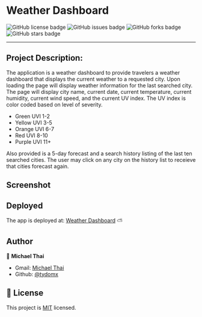 # Weather Dashboard

![GitHub license badge](https://img.shields.io/github/license/Tydomx/weather-dashboard)
![GitHub issues badge](https://img.shields.io/github/issues/Tydomx/weather-dashboard)
![GitHub forks badge](https://img.shields.io/github/forks/Tydomx/weather-dashboard)
![GitHub stars badge](https://img.shields.io/github/stars/Tydomx/weather-dashboard)

---

## Project Description: 

The application is a weather dashboard to provide travelers a weather dashboard that displays the current weather to a requested city. Upon loading the page will display weather information for the last searched city. The page will display city name, current date, current temperature, current humidity, current wind speed, and the current UV index. The UV index is color coded based on level of severity.

- Green UVI 1-2
- Yellow UVI 3-5
- Orange UVI 6-7
- Red UVI 8-10
- Purple UVI 11+

Also provided is a 5-day forecast and a search history listing of the last ten searched cities. The user may click on any city on the history list to receieve that cities forecast again.

## Screenshot


## Deployed
The app is deployed at: [Weather Dashboard](https://tydomx.github.io/weather-dashboard/) ⛅️

## Author
👤 **Michael Thai**

- Gmail: [Michael Thai](mailto:https://michaelthai16@gmail.com)
- Github: [@tydomx](https://github.com/tydomx)

## 📝 License
This project is [MIT](https://choosealicense.com/licenses/mit/) licensed.